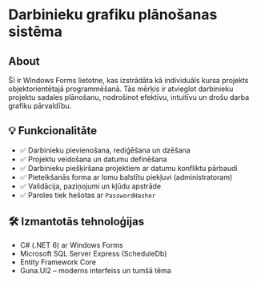 # Darbinieku grafiku plānošanas sistēma

## About
Šī ir Windows Forms lietotne, kas izstrādāta kā individuāls kursa projekts objektorientētajā programmēšanā. Tās mērķis ir atvieglot darbinieku projektu sadales plānošanu, nodrošinot efektīvu, intuitīvu un drošu darba grafiku pārvaldību.

## 💡 Funkcionalitāte
- ✅ Darbinieku pievienošana, rediģēšana un dzēšana
- ✅ Projektu veidošana un datumu definēšana
- ✅ Darbinieku piešķiršana projektiem ar datumu konfliktu pārbaudi
- ✅ Pieteikšanās forma ar lomu balstītu piekļuvi (administratoram)
- ✅ Validācija, paziņojumi un kļūdu apstrāde
- ✅ Paroles tiek hešotas ar `PasswordHasher`

## 🛠️ Izmantotās tehnoloģijas
- C# (.NET 6) ar Windows Forms
- Microsoft SQL Server Express (ScheduleDb)
- Entity Framework Core
- Guna.UI2 – moderns interfeiss un tumšā tēma

